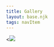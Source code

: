 ```yaml
---
title: Gallery
layout: base.njk
tags: navItem
---
```

<div class="grid">
    <div class="one"><<img src="/images/DSC_0023.jpg"/></div>
    <div class="two"><img src="/images/DSC_0063.jpg" alt=""></div>
    <div class="three span-v"><img src="/images/DSC_0068.jpg" alt=""></div>
    <div class="four span-h"><img src="images/DSC_0242.jpg" alt=""></div>
    <div class="one span-v span-h"><img src="/images/Fightin.png" alt=""></div>
    <div class="two"><img src="/images/Nereidskeeplogo1.png" alt=""></div>
    <div class="three span-h"><img src="/images/PixelGymShirt.png" alt=""></div>
    <div class="four span-v"><img src="/images/spideyMelt1.jpg" alt=""></div>
    <div class="one"><img src="/images/DSC_0560.jpg" alt=""></div>
    <div class="two"><img src="/images/DSC_0467.jpg" alt=""></div>
    <div class="three"><img src="/images/DSC_0451.jpg" alt=""></div>

  </div>
